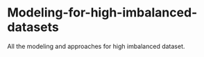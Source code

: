 # Modeling-for-high-imbalanced-datasets
All the modeling and approaches for high imbalanced dataset.

